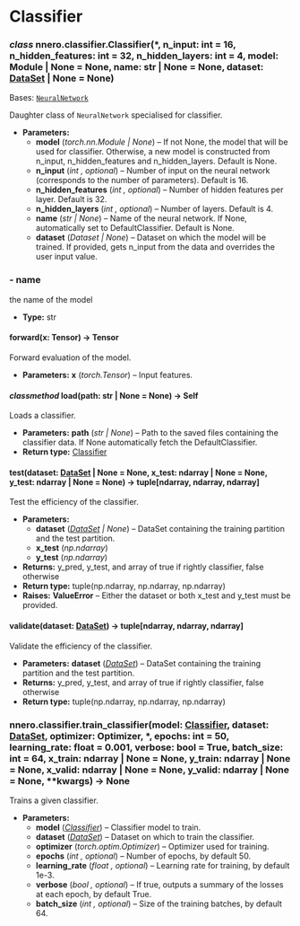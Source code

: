 # Classifier

### *class* nnero.classifier.Classifier(\*, n_input: int = 16, n_hidden_features: int = 32, n_hidden_layers: int = 4, model: Module | None = None, name: str | None = None, dataset: [DataSet](nnero.data.md#nnero.data.DataSet) | None = None)

Bases: [`NeuralNetwork`](nnero.network.md#nnero.network.NeuralNetwork)

Daughter class of `NeuralNetwork` specialised for classifier.

* **Parameters:**
  * **model** (*torch.nn.Module* *|* *None*) – If not None, the model that will be used for classifier.
    Otherwise, a new model is constructed from n_input, n_hidden_features
    and n_hidden_layers. Default is None.
  * **n_input** (*int* *,* *optional*) – Number of input on the neural network
    (corresponds to the number of parameters).
    Default is 16.
  * **n_hidden_features** (*int* *,* *optional*) – Number of hidden features per layer. Default is 32.
  * **n_hidden_layers** (*int* *,* *optional*) – Number of layers. Default is 4.
  * **name** (*str* *|* *None*) – Name of the neural network. If None, automatically set to DefaultClassifier.
    Default is None.
  * **dataset** (*Dataset* *|* *None*) – Dataset on which the model will be trained.
    If provided, gets n_input from the data and overrides the user input value.

### - name

the name of the model

* **Type:**
  str

#### forward(x: Tensor) → Tensor

Forward evaluation of the model.

* **Parameters:**
  **x** (*torch.Tensor*) – Input features.

#### *classmethod* load(path: str | None = None) → Self

Loads a classifier.

* **Parameters:**
  **path** (*str* *|* *None*) – Path to the saved files containing the classifier data.
  If None automatically fetch the DefaultClassifier.
* **Return type:**
  [Classifier](#nnero.classifier.Classifier)

#### test(dataset: [DataSet](nnero.data.md#nnero.data.DataSet) | None = None, x_test: ndarray | None = None, y_test: ndarray | None = None) → tuple[ndarray, ndarray, ndarray]

Test the efficiency of the classifier.

* **Parameters:**
  * **dataset** ([*DataSet*](nnero.data.md#nnero.data.DataSet) *|* *None*) – DataSet containing the training partition and the test partition.
  * **x_test** (*np.ndarray*)
  * **y_test** (*np.ndarray*)
* **Returns:**
  y_pred, y_test, and array of true if rightly classifier, false otherwise
* **Return type:**
  tuple(np.ndarray, np.ndarray, np.ndarray)
* **Raises:**
  **ValueError** – Either the dataset or both x_test and y_test must be provided.

#### validate(dataset: [DataSet](nnero.data.md#nnero.data.DataSet)) → tuple[ndarray, ndarray, ndarray]

Validate the efficiency of the classifier.

* **Parameters:**
  **dataset** ([*DataSet*](nnero.data.md#nnero.data.DataSet)) – DataSet containing the training partition and the test partition.
* **Returns:**
  y_pred, y_test, and array of true if rightly classifier, false otherwise
* **Return type:**
  tuple(np.ndarray, np.ndarray, np.ndarray)

### nnero.classifier.train_classifier(model: [Classifier](#nnero.classifier.Classifier), dataset: [DataSet](nnero.data.md#nnero.data.DataSet), optimizer: Optimizer, \*, epochs: int = 50, learning_rate: float = 0.001, verbose: bool = True, batch_size: int = 64, x_train: ndarray | None = None, y_train: ndarray | None = None, x_valid: ndarray | None = None, y_valid: ndarray | None = None, \*\*kwargs) → None

Trains a given classifier.

* **Parameters:**
  * **model** ([*Classifier*](#nnero.classifier.Classifier)) – Classifier model to train.
  * **dataset** ([*DataSet*](nnero.data.md#nnero.data.DataSet)) – Dataset on which to train the classifier.
  * **optimizer** (*torch.optim.Optimizer*) – Optimizer used for training.
  * **epochs** (*int* *,* *optional*) – Number of epochs, by default 50.
  * **learning_rate** (*float* *,* *optional*) – Learning rate for training, by default 1e-3.
  * **verbose** (*bool* *,* *optional*) – If true, outputs a summary of the losses at each epoch, by default True.
  * **batch_size** (*int* *,* *optional*) – Size of the training batches, by default 64.
